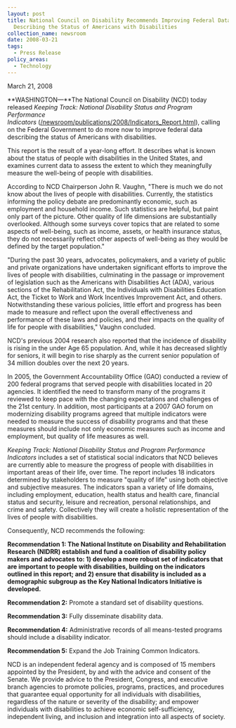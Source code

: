 ```yaml
---
layout: post
title: National Council on Disability Recommends Improving Federal Data
  Describing the Status of Americans with Disabilities
collection_name: newsroom
date: 2008-03-21
tags:
  - Press Release
policy_areas:
  - Technology
---
```


M﻿arch 21, 2008

**WASHINGTON—**The National Council on Disability (NCD) today released *Keeping Track: National Disability Status and Program Performance Indicators* ([/newsroom/publications/2008/Indicators_Report.html](https://ncd.gov/newsroom/publications/2008/Indicators_Report.html)), calling on the Federal Government to do more now to improve federal data describing the status of Americans with disabilities.

This report is the result of a year-long effort. It describes what is known about the status of people with disabilities in the United States, and examines current data to assess the extent to which they meaningfully measure the well-being of people with disabilities.

According to NCD Chairperson John R. Vaughn, "There is much we do not know about the lives of people with disabilities. Currently, the statistics informing the policy debate are predominantly economic, such as employment and household income. Such statistics are helpful, but paint only part of the picture. Other quality of life dimensions are substantially overlooked. Although some surveys cover topics that are related to some aspects of well-being, such as income, assets, or health insurance status, they do not necessarily reflect other aspects of well-being as they would be defined by the target population."

"During the past 30 years, advocates, policymakers, and a variety of public and private organizations have undertaken significant efforts to improve the lives of people with disabilities, culminating in the passage or improvement of legislation such as the Americans with Disabilities Act (ADA), various sections of the Rehabilitation Act, the Individuals with Disabilities Education Act, the Ticket to Work and Work Incentives Improvement Act, and others. Notwithstanding these various policies, little effort and progress has been made to measure and reflect upon the overall effectiveness and performance of these laws and policies, and their impacts on the quality of life for people with disabilities," Vaughn concluded.

NCD's previous 2004 research also reported that the incidence of disability is rising in the under Age 65 population. And, while it has decreased slightly for seniors, it will begin to rise sharply as the current senior population of 34 million doubles over the next 20 years.

In 2005, the Government Accountability Office (GAO) conducted a review of 200 federal programs that served people with disabilities located in 20 agencies. It identified the need to transform many of the programs it reviewed to keep pace with the changing expectations and challenges of the 21st century. In addition, most participants at a 2007 GAO forum on modernizing disability programs agreed that multiple indicators were needed to measure the success of disability programs and that these measures should include not only economic measures such as income and employment, but quality of life measures as well.

*Keeping Track: National Disability Status and Program Performance Indicators* includes a set of statistical social indicators that NCD believes are currently able to measure the progress of people with disabilities in important areas of their life, over time. The report includes 18 indicators determined by stakeholders to measure "quality of life" using both objective and subjective measures. The indicators span a variety of life domains, including employment, education, health status and health care, financial status and security, leisure and recreation, personal relationships, and crime and safety. Collectively they will create a holistic representation of the lives of people with disabilities.

Consequently, NCD recommends the following:

**Recommendation 1: The National Institute on Disability and Rehabilitation Research (NIDRR) establish and fund a coalition of disability policy makers and advocates to: 1) develop a more robust set of indicators that are important to people with disabilities, building on the indicators outlined in this report; and 2) ensure that disability is included as a demographic subgroup as the Key National Indicators Initiative is developed.**

**Recommendation 2:** Promote a standard set of disability questions.

**Recommendation 3:** Fully disseminate disability data.

**Recommendation 4:** Administrative records of all means-tested programs should include a disability indicator.

**Recommendation 5:** Expand the Job Training Common Indicators.

NCD is an independent federal agency and is composed of 15 members appointed by the President, by and with the advice and consent of the Senate. We provide advice to the President, Congress, and executive branch agencies to promote policies, programs, practices, and procedures that guarantee equal opportunity for all individuals with disabilities, regardless of the nature or severity of the disability; and empower individuals with disabilities to achieve economic self-sufficiency, independent living, and inclusion and integration into all aspects of society.
